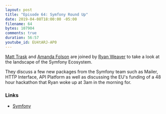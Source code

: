 ```yaml
---
layout: post
title: "Episode 64: Symfony Round Up"
date: 2019-04-08T18:00:00 -05:00
filename: 64
bytes: 107904
comments: true
duration: 56:57
youtube_id: EU4tARJ-AP0
---
```


[Matt Trask](https://twitter.com/matthewtrask) and [Amanda Folson](https://twitter.com/AmbassadorAwsum/) are joined by [Ryan Weaver](https://twitter.com/weaverryan) to take a look at the landscape of the Symfony Ecosystem.

They discuss a few new packages from the Symfony team such as Mailer, HTTP Interface, API Platform as well as discussing the EU's funding of a 48 hour hackathon that Ryan woke up at 3am in the morning for.

### Links

* [Symfony](https://symfony.com)